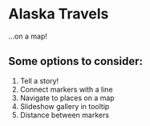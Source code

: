 # Alaska Travels
...on a map!

## Some options to consider:  
1. Tell a story!  
2. Connect markers with a line  
3. Navigate to places on a map  
4. Slideshow gallery in tooltip  
5. Distance between markers

